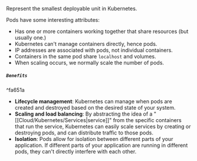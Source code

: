 Represent the smallest deployable unit in Kubernetes.

Pods have some interesting attributes:
- Has one or more containers working together that share resources (but usually one.) 
- Kubernetes can't manage containers directly, hence pods.
- IP addresses are associated with pods, not individual containers.
- Containers in the same pod share `localhost` and volumes.
- When scaling occurs, we normally scale the number of pods.

##### `Benefits`

^fa651a

- **Lifecycle management**: Kubernetes can manage when pods are created and destroyed based on the desired state of your system.
- **Scaling and load balancing**: By abstracting the idea of a "[[Cloud/Kubernetes/Services|service]]" from the specific containers that run the service, Kubernetes can easily scale services by creating or destroying pods, and can distribute traffic to those pods.
- **Isolation**: Pods allow for isolation between different parts of your application. If different parts of your application are running in different pods, they can't directly interfere with each other.